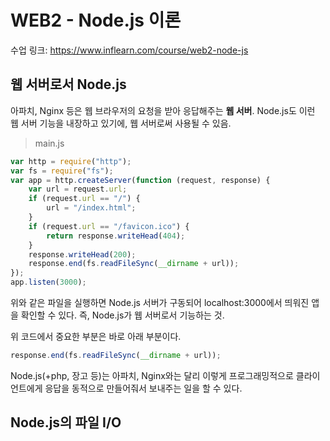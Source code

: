 # WEB2 - Node.js 이론

수업 링크: https://www.inflearn.com/course/web2-node-js

## 웹 서버로서 Node.js

아파치, Nginx 등은 웹 브라우저의 요청을 받아 응답해주는 **웹 서버**. Node.js도 이런 웹 서버 기능을 내장하고 있기에, 웹 서버로써 사용될 수 있음.

> main.js

```javascript
var http = require("http");
var fs = require("fs");
var app = http.createServer(function (request, response) {
    var url = request.url;
    if (request.url == "/") {
        url = "/index.html";
    }
    if (request.url == "/favicon.ico") {
        return response.writeHead(404);
    }
    response.writeHead(200);
    response.end(fs.readFileSync(__dirname + url));
});
app.listen(3000);
```

위와 같은 파일을 실행하면 Node.js 서버가 구동되어 localhost:3000에서 띄워진 앱을 확인할 수 있다. 즉, Node.js가 웹 서버로서 기능하는 것.

위 코드에서 중요한 부분은 바로 아래 부분이다.

```javascript
response.end(fs.readFileSync(__dirname + url));
```

Node.js(+php, 장고 등)는 아파치, Nginx와는 달리 이렇게 프로그래밍적으로 클라이언트에게 응답을 동적으로 만들어줘서 보내주는 일을 할 수 있다.

## Node.js의 파일 I/O

